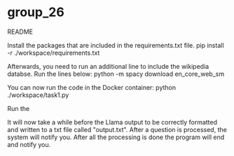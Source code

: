 # group_26

 README

Install the packages that are included in the requirements.txt file.
pip install -r ./workspace/requirements.txt

Afterwards, you need to run an additional line to include the wikipedia databse. Run the lines below:
python -m spacy download en_core_web_sm

You can now run the code in the Docker container:
python ./workspace/task1.py

Run the

It will now take a while before the Llama output to be correctly formatted and written to a txt file called "output.txt". After a question is processed, the system will notify you. After all the processing is done the program will end and notify you. 
